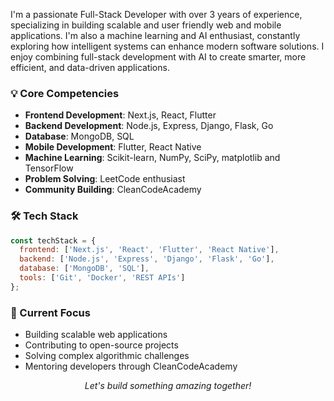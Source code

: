 I'm a passionate Full-Stack Developer with over 3 years of experience, specializing in building scalable and user friendly web and mobile applications. I'm also a machine learning and AI enthusiast, constantly exploring how intelligent systems can enhance modern software solutions. I enjoy combining full-stack development with AI to create smarter, more efficient, and data-driven applications.

### 💡 Core Competencies

- **Frontend Development**: Next.js, React, Flutter
- **Backend Development**: Node.js, Express, Django, Flask, Go
- **Database**: MongoDB, SQL
- **Mobile Development**: Flutter, React Native
- **Machine Learning**: Scikit-learn, NumPy, SciPy,  matplotlib and TensorFlow  
- **Problem Solving**: LeetCode enthusiast
- **Community Building**: CleanCodeAcademy

### 🛠️ Tech Stack

```javascript
const techStack = {
  frontend: ['Next.js', 'React', 'Flutter', 'React Native'],
  backend: ['Node.js', 'Express', 'Django', 'Flask', 'Go'],
  database: ['MongoDB', 'SQL'],
  tools: ['Git', 'Docker', 'REST APIs']
};
```

 <!-- ### 📫 Let's Connect! -->

<div align="left">
<!--   <a href="mailto:tamiratkebede120@gmail.com">
    <img src="https://img.shields.io/badge/Email-blue?style=for-the-badge" alt="Email">
  </a> -->
<!--   <a href="https://flowcv.com/resume/7ov4mtn735/">
    <img src="https://img.shields.io/badge/Resume-green?style=for-the-badge" alt="Resume">
  </a>
<!--   <a href="https://t.me/cleancodeacademy/">
    <img src="https://img.shields.io/badge/Telegram_Community-blue?style=for-the-badge" alt="Telegram">
  </a> --> 
<!-- </div> -->

### 🎯 Current Focus

- Building scalable web applications
- Contributing to open-source projects
- Solving complex algorithmic challenges
- Mentoring developers through CleanCodeAcademy


<div align="center">
  <i>Let's build something amazing together!</i>
</div> 
